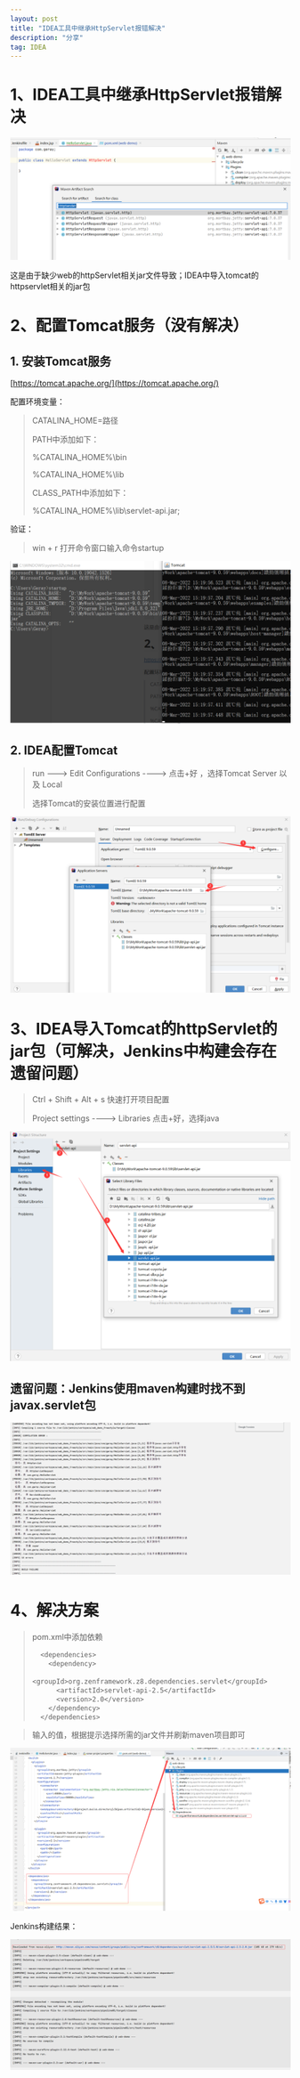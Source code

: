 ```yaml
---
layout: post
title: "IDEA工具中继承HttpServlet报错解决"
description: "分享"
tag: IDEA
---
```


# 1、IDEA工具中继承HttpServlet报错解决

![image-20220308150607450](/images/posts/2022-3-8-IDEA项目导入Tomcat的jar包/image-20220308150607450.png)

这是由于缺少web的httpServlet相关jar文件导致；IDEA中导入tomcat的httpservlet相关的jar包

# 2、配置Tomcat服务（没有解决）

## 1. 安装Tomcat服务

[https://tomcat.apache.org/](https://tomcat.apache.org/)

配置环境变量：

> CATALINA_HOME=路径
>
> PATH中添加如下：
>
> %CATALINA_HOME%\bin
>
> %CATALINA_HOME%\lib
>
> CLASS_PATH中添加如下：
>
> %CATALINA_HOME%\lib\servlet-api.jar;

验证：

> win  + r 打开命令窗口输入命令startup

![image-20220308152009249](/images/posts/2022-3-8-IDEA项目导入Tomcat的jar包/image-20220308152009249.png)

## 2. IDEA配置Tomcat

> run  --->   Edit Configurations   ---->   点击+好  ，选择Tomcat Server 以及 Local  
>
> 选择Tomcat的安装位置进行配置

![image-20220308152301963](/images/posts/2022-3-8-IDEA项目导入Tomcat的jar包/image-20220308152301963.png)

# 3、IDEA导入Tomcat的httpServlet的jar包（可解决，Jenkins中构建会存在遗留问题）

> Ctrl + Shift + Alt + s 快速打开项目配置
>
> Project settings  ---->   Libraries  点击+好，选择java

![image-20220308152842977](/images/posts/2022-3-8-IDEA项目导入Tomcat的jar包/image-20220308152842977.png)

## 遗留问题：Jenkins使用maven构建时找不到javax.servlet包

![image-20220308161615640](/images/posts/2022-3-8-IDEA项目导入Tomcat的jar包/image-20220308161615640.png)



# 4、解决方案

> pom.xml中添加依赖
>
> ```
>   <dependencies>
>     <dependency>
>       <groupId>org.zenframework.z8.dependencies.servlet</groupId>
>       <artifactId>servlet-api-2.5</artifactId>
>       <version>2.0</version>
>     </dependency>
>   </dependencies>
> ```

> 输入<artifactId>的值，根据提示选择所需的jar文件并刷新maven项目即可

![image-20220308174434726](/images/posts/2022-3-8-IDEA项目导入Tomcat的jar包/image-20220308174434726.png)



Jenkins构建结果：

![image-20220308174520154](/images/posts/2022-3-8-IDEA项目导入Tomcat的jar包/image-20220308174520154.png)

